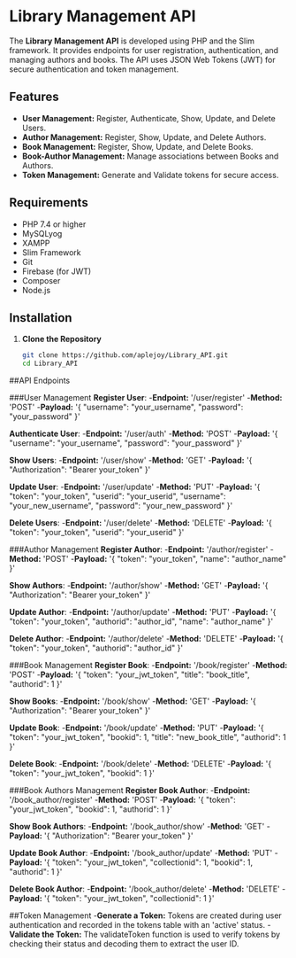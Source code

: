 # Library Management API

The **Library Management API** is developed using PHP and the Slim framework. It provides endpoints for user registration, authentication, and managing authors and books. The API uses JSON Web Tokens (JWT) for secure authentication and token management.

## Features

- **User Management:** Register, Authenticate, Show, Update, and Delete Users.
- **Author Management:** Register, Show, Update, and Delete Authors.
- **Book Management:** Register, Show, Update, and Delete Books.
- **Book-Author Management:** Manage associations between Books and Authors.
- **Token Management:** Generate and Validate tokens for secure access.

## Requirements

- PHP 7.4 or higher
- MySQLyog
- XAMPP
- Slim Framework
- Git
- Firebase (for JWT)
- Composer
- Node.js

## Installation

1. **Clone the Repository**
   ```bash
   git clone https://github.com/aplejoy/Library_API.git
   cd Library_API

##API Endpoints

###User Management
**Register User**:
-**Endpoint:** '/user/register'
-**Method:** 'POST'
-**Payload:** 
'{
  "username": "your_username",
  "password": "your_password"
}'

**Authenticate User**:
-**Endpoint:** '/user/auth'
-**Method:** 'POST'
-**Payload:** 
'{
  "username": "your_username",
  "password": "your_password"
}'

**Show Users**:
-**Endpoint:** '/user/show'
-**Method:** 'GET'
-**Payload:** 
'{
  "Authorization": "Bearer your_token"
}'

**Update User**:
-**Endpoint:** '/user/update'
-**Method:** 'PUT'
-**Payload:** 
'{
  "token": "your_token",
  "userid": "your_userid",
  "username": "your_new_username",
  "password": "your_new_password"
}'

**Delete Users**:
-**Endpoint:** '/user/delete'
-**Method:** 'DELETE'
-**Payload:** 
'{
  "token": "your_token",
  "userid": "your_userid"
}'

###Author Management
**Register Author**:
-**Endpoint:** '/author/register'
-**Method:** 'POST'
-**Payload:** 
'{
  "token": "your_token",
  "name": "author_name"
}'

**Show Authors**:
-**Endpoint:** '/author/show'
-**Method:** 'GET'
-**Payload:** 
'{
  "Authorization": "Bearer your_token"
}'

**Update Author**:
-**Endpoint:** '/author/update'
-**Method:** 'PUT'
-**Payload:** 
'{
  "token": "your_token",
  "authorid": "author_id",
  "name": "author_name"
}'

**Delete Author**:
-**Endpoint:** '/author/delete'
-**Method:** 'DELETE'
-**Payload:** 
'{
  "token": "your_token",
  "authorid": "author_id"
}'

###Book Management
**Register Book**:
-**Endpoint:** '/book/register'
-**Method:** 'POST'
-**Payload:** 
'{
  "token": "your_jwt_token",
  "title": "book_title",
  "authorid": 1
}'

**Show Books**:
-**Endpoint:** '/book/show'
-**Method:** 'GET'
-**Payload:** 
'{
  "Authorization": "Bearer your_token"
}'

**Update Book**:
-**Endpoint:** '/book/update'
-**Method:** 'PUT'
-**Payload:** 
'{
  "token": "your_jwt_token",
  "bookid": 1,
  "title": "new_book_title",
  "authorid": 1
}'

**Delete Book**:
-**Endpoint:** '/book/delete'
-**Method:** 'DELETE'
-**Payload:** 
'{
  "token": "your_jwt_token",
  "bookid": 1
}'

###Book Authors Management
**Register Book Author**:
-**Endpoint:** '/book_author/register'
-**Method:** 'POST'
-**Payload:** 
'{
  "token": "your_jwt_token",
  "bookid": 1,
  "authorid": 1
}'

**Show Book Authors**:
-**Endpoint:** '/book_author/show'
-**Method:** 'GET'
-**Payload:** 
'{
  "Authorization": "Bearer your_token"
}'

**Update Book Author**:
-**Endpoint:** '/book_author/update'
-**Method:** 'PUT'
-**Payload:** 
'{
  "token": "your_jwt_token",
  "collectionid": 1,
  "bookid": 1,
  "authorid": 1
}'

**Delete Book Author**:
-**Endpoint:** '/book_author/delete'
-**Method:** 'DELETE'
-**Payload:** 
'{
  "token": "your_jwt_token",
  "collectionid": 1
}'

##Token Management
-**Generate a Token:** Tokens are created during user authentication and recorded in the tokens table with an 'active' status.
-**Validate the Token:** The validateToken function is used to verify tokens by checking their status and decoding them to extract the user ID.
